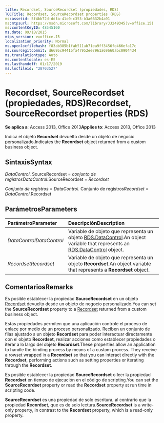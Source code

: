 ```yaml
---
title: Recordset, SourceRecordset (propiedades, RDS)
TOCTitle: Recordset, SourceRecordset properties (RDS)
ms:assetid: 5f4bb72d-ddfa-41c0-c353-b3a6632b4a91
ms:mtpsurl: https://msdn.microsoft.com/library/JJ249345(v=office.15)
ms:contentKeyID: 48545160
ms.date: 09/18/2015
mtps_version: v=office.15
localization_priority: Normal
ms.openlocfilehash: f83ab385b1fab511ab71ea9ff3456fe466efa17c
ms.sourcegitcommit: d6695c94415fa47952ee7961a69660abc0904434
ms.translationtype: Auto
ms.contentlocale: es-ES
ms.lasthandoff: 01/17/2019
ms.locfileid: "28703527"
---
```

# <a name="recordset-sourcerecordset-properties-rds"></a><span data-ttu-id="fa2e6-102">Recordset, SourceRecordset (propiedades, RDS)</span><span class="sxs-lookup"><span data-stu-id="fa2e6-102">Recordset, SourceRecordset properties (RDS)</span></span>

<span data-ttu-id="fa2e6-103">**Se aplica a**: Access 2013, Office 2013</span><span class="sxs-lookup"><span data-stu-id="fa2e6-103">**Applies to**: Access 2013, Office 2013</span></span>

<span data-ttu-id="fa2e6-104">Indica el objeto **Recordset** devuelto desde un objeto de negocio personalizado.</span><span class="sxs-lookup"><span data-stu-id="fa2e6-104">Indicates the **Recordset** object returned from a custom business object.</span></span>

## <a name="syntax"></a><span data-ttu-id="fa2e6-105">Sintaxis</span><span class="sxs-lookup"><span data-stu-id="fa2e6-105">Syntax</span></span>

<span data-ttu-id="fa2e6-106">*DataControl*. SourceRecordset = *conjunto de registros*</span><span class="sxs-lookup"><span data-stu-id="fa2e6-106">*DataControl*.SourceRecordset = *Recordset*</span></span>

<span data-ttu-id="fa2e6-107">*Conjunto de registros* = *DataControl*. Conjunto de registros</span><span class="sxs-lookup"><span data-stu-id="fa2e6-107">*Recordset* = *DataControl*.Recordset</span></span>

## <a name="parameters"></a><span data-ttu-id="fa2e6-108">Parámetros</span><span class="sxs-lookup"><span data-stu-id="fa2e6-108">Parameters</span></span>

|<span data-ttu-id="fa2e6-109">Parámetro</span><span class="sxs-lookup"><span data-stu-id="fa2e6-109">Parameter</span></span>|<span data-ttu-id="fa2e6-110">Descripción</span><span class="sxs-lookup"><span data-stu-id="fa2e6-110">Description</span></span>|
|:--------|:----------|
|<span data-ttu-id="fa2e6-111">*DataControl*</span><span class="sxs-lookup"><span data-stu-id="fa2e6-111">*DataControl*</span></span> |<span data-ttu-id="fa2e6-112">Variable de objeto que representa un objeto [RDS.DataControl](datacontrol-object-rds.md).</span><span class="sxs-lookup"><span data-stu-id="fa2e6-112">An object variable that represents an [RDS.DataControl](datacontrol-object-rds.md) object.</span></span>|
|<span data-ttu-id="fa2e6-113">*Recordset*</span><span class="sxs-lookup"><span data-stu-id="fa2e6-113">*Recordset*</span></span> |<span data-ttu-id="fa2e6-114">Variable de objeto que representa un objeto **Recordset**.</span><span class="sxs-lookup"><span data-stu-id="fa2e6-114">An object variable that represents a **Recordset** object.</span></span>|

## <a name="remarks"></a><span data-ttu-id="fa2e6-115">Comentarios</span><span class="sxs-lookup"><span data-stu-id="fa2e6-115">Remarks</span></span>

<span data-ttu-id="fa2e6-116">Es posible establecer la propiedad **SourceRecordset** en un objeto [Recordset](recordset-object-ado.md) devuelto desde un objeto de negocio personalizado.</span><span class="sxs-lookup"><span data-stu-id="fa2e6-116">You can set the **SourceRecordset** property to a [Recordset](recordset-object-ado.md) returned from a custom business object.</span></span>

<span data-ttu-id="fa2e6-p101">Estas propiedades permiten que una aplicación controle el proceso de enlace por medio de un proceso personalizado. Reciben un conjunto de filas ajustado a un objeto **Recordset** para poder interactuar directamente con el objeto **Recordset**, realizar acciones como establecer propiedades o iterar a lo largo del objeto **Recordset**.</span><span class="sxs-lookup"><span data-stu-id="fa2e6-p101">These properties allow an application to handle the binding process by means of a custom process. They receive a rowset wrapped in a **Recordset** so that you can interact directly with the **Recordset**, performing actions such as setting properties or iterating through the **Recordset**.</span></span>

<span data-ttu-id="fa2e6-119">Es posible establecer la propiedad **SourceRecordset** o leer la propiedad **Recordset** en tiempo de ejecución en el código de scripting.</span><span class="sxs-lookup"><span data-stu-id="fa2e6-119">You can set the **SourceRecordset** property or read the **Recordset** property at run time in scripting code.</span></span>

<span data-ttu-id="fa2e6-120">**SourceRecordset** es una propiedad de solo escritura, al contrario que la propiedad **Recordset**, que es de solo lectura.</span><span class="sxs-lookup"><span data-stu-id="fa2e6-120">**SourceRecordset** is a write-only property, in contrast to the **Recordset** property, which is a read-only property.</span></span>

